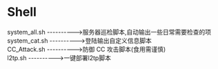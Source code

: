 # Shell
system_all.sh ---------->服务器巡检脚本,自动输出一些日常需要检查的项</br>
system_cat.sh ---------->登陆输出自定义信息脚本</br>
CC_Attack.sh ---------->防御 CC 攻击脚本(食用需谨慎)</br>
l2tp.sh ---------->一键部署l2tp脚本</br>
